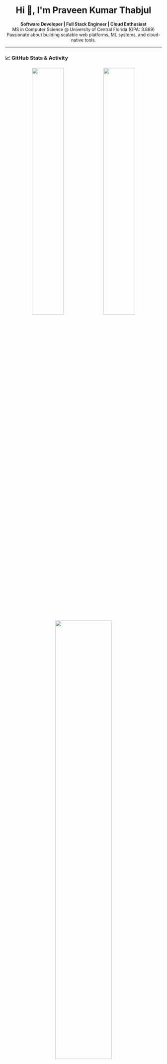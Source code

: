 <h1 align="center">Hi 👋, I'm Praveen Kumar Thabjul</h1>

<p align="center">
  <b>Software Developer | Full Stack Engineer | Cloud Enthusiast</b><br>
  MS in Computer Science @ University of Central Florida (GPA: 3.889)<br>
  Passionate about building scalable web platforms, ML systems, and cloud-native tools.
</p>

---

### 📈 GitHub Stats & Activity

<p align="center">
  <img src="https://github-readme-stats.vercel.app/api?username=praveenkt2001&show_icons=true&theme=radical" width="45%" />
  <img src="https://streak-stats.demolab.com?user=praveenkt2001&theme=radical" width="45%" />
</p>

<p align="center">
  <img src="https://github-readme-stats.vercel.app/api/top-langs/?username=praveenkt2001&layout=compact&theme=radical" width="60%" />
</p>

---

### 💼 Experience

- 💻 **Graduate Assistant** @ UCF  
  ⤷ React + Spring Boot research portal (1000+ records), Spark data pipeline, AWS Lambda + DynamoDB  
- 💼 **Software Developer Intern** @ CVS Health  
  ⤷ JWT-secured APIs, Kafka + PySpark, React UI optimization, HIPAA compliance  
- 🧠 **Software Engineer** @ Young Minds  
  ⤷ Apache Spark, microservices, chatbot (spaCy), Kafka & Redis  
- 🌐 **Full Stack Intern** @ LetsGrowmore  
  ⤷ .NET Core + Angular automation tool, Dockerized APIs, Redis caching

---

### 💡 Tech Stack

#### 👨‍💻 Languages:
`Python` `Java` `JavaScript` `C++` `.NET` `C#` `Golang` `SQL`

#### 🔧 Backend & Tools:
`Node.js` `Spring Boot` `Django` `Flask` `Kafka` `RabbitMQ` `WebSockets` `PySpark`

#### 🛢️ Databases:
`PostgreSQL` `MySQL` `MongoDB` `Redis` `DynamoDB`

#### ☁️ Cloud & DevOps:
`AWS (EC2, S3, Lambda)` `GCP` `Docker` `Kubernetes` `Terraform` `NGINX` `Grafana` `Jenkins`

---

### 📜 Certifications

- ✅ AWS Educate: Intro to Generative AI  
- ✅ AWS Educate: Machine Learning Foundations  
- ✅ AWS Developer Associate  
- ✅ AWS Certified AI Practitioner  
🔗 [See full list on LinkedIn »](https://www.linkedin.com/in/praveenkt2001/details/certifications/)

---

### 📚 Publication

📄 [A Biometric-Finger Vein Authentication System for Security Purpose using Deep Learning Technique](https://ieeexplore.ieee.org/document/10307836/authors#authors) – IEEE Xplore, 2023 ICCCNT

---

### 🌐 Connect with Me

<p align="center">
  <a href="mailto:praveenkumart.sde@gmail.com"><img src="https://img.shields.io/badge/Email-D14836?style=for-the-badge&logo=gmail&logoColor=white" /></a>
  <a href="https://linkedin.com/in/praveenkt2001"><img src="https://img.shields.io/badge/LinkedIn-0A66C2?style=for-the-badge&logo=linkedin&logoColor=white" /></a>
  <a href="https://github.com/praveenkt2001"><img src="https://img.shields.io/badge/GitHub-000?style=for-the-badge&logo=github&logoColor=white" /></a>
  <a href="https://portfolio-website-ashy-one.vercel.app/"><img src="https://img.shields.io/badge/Portfolio-black?style=for-the-badge&logo=vercel&logoColor=white" /></a>
</p>

---

<p align="center">
  🚀 Thanks for visiting! Drop a ⭐ on any project you find interesting!
</p>

